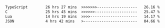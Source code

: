 <!--START_SECTION:waka-->

```txt
TypeScript        26 hrs 27 mins  >>>>>>>------------------   26.16 %
C                 25 hrs 45 mins  >>>>>>-------------------   25.47 %
Lua               14 hrs 19 mins  >>>>---------------------   14.17 %
JSON              4 hrs 42 mins   >------------------------   04.66 %
```

<!--END_SECTION:waka-->
